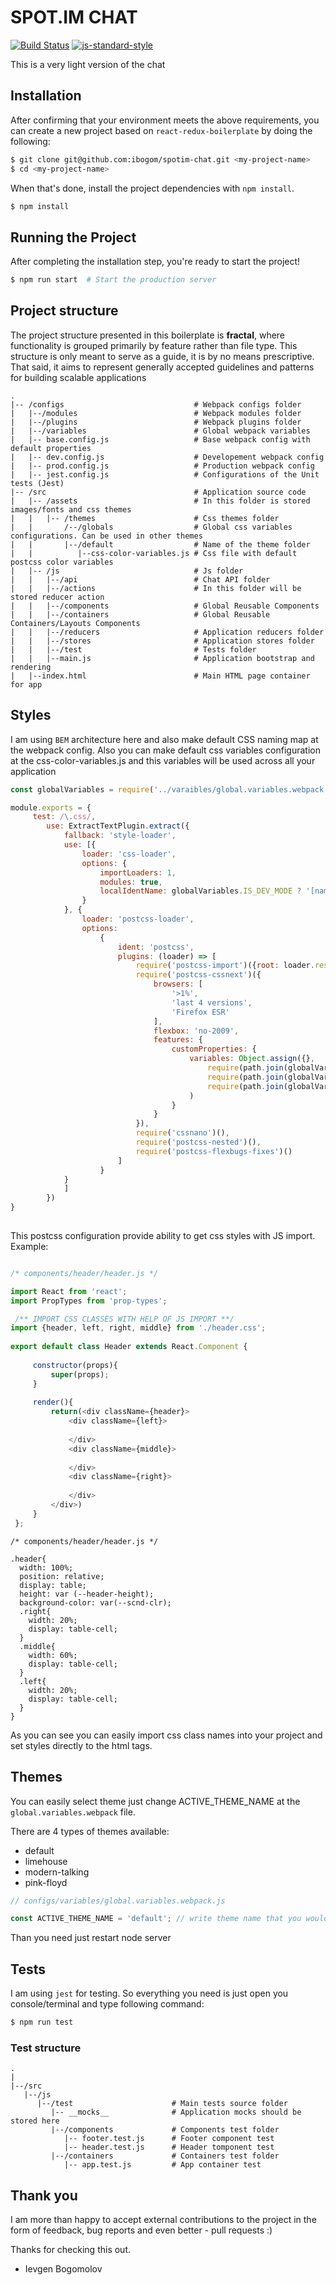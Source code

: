
# SPOT.IM CHAT
[![Build Status](https://travis-ci.org/ibogom/chat-ui.svg?branch=master)](https://travis-ci.org/ibogom/chat-ui/builds/334482930)
[![js-standard-style](https://img.shields.io/badge/code%20style-standard-brightgreen.svg)](http://standardjs.com/)

This is a very light version of the chat 

## Installation

After confirming that your environment meets the above requirements, you can create a new project based on `react-redux-boilerplate` by doing the following:

```bash
$ git clone git@github.com:ibogom/spotim-chat.git <my-project-name>
$ cd <my-project-name>
```

When that's done, install the project dependencies with `npm install`.

```bash
$ npm install
```

## Running the Project

After completing the installation step, you're ready to start the project!

```bash
$ npm run start  # Start the production server
```

## Project structure

The project structure presented in this boilerplate is **fractal**, where functionality is grouped primarily by feature rather than file type. This structure is only meant to serve as a guide, it is by no means prescriptive. That said, it aims to represent generally accepted guidelines and patterns for building scalable applications

```
.
|-- /configs                             # Webpack configs folder
|   |--/modules                          # Webpack modules folder
|   |--/plugins                          # Webpack plugins folder
|   |--/variables                        # Global webpack variables
|   |-- base.config.js                   # Base webpack config with default properties
|   |-- dev.config.js                    # Developement webpack config   
|   |-- prod.config.js                   # Production webpack config
|   |-- jest.config.js                   # Configurations of the Unit tests (Jest)
|-- /src                                 # Application source code
|   |-- /assets                          # In this folder is stored images/fonts and css themes
|   |   |-- /themes                      # Css themes folder
|   |       /--/globals                  # Global css variables configurations. Can be used in other themes 
|   |       |--/default                  # Name of the theme folder
|   |          |--css-color-variables.js # Css file with default postcss color variables 
|   |-- /js                              # Js folder
|   |   |--/api                          # Chat API folder
|   |   |--/actions                      # In this folder will be stored reducer action
|   |   |--/components                   # Global Reusable Components
|   |   |--/containers                   # Global Reusable Containers/Layouts Components
|   |   |--/reducers                     # Application reducers folder
|   |   |--/stores                       # Application stores folder
|   |   |--/test                         # Tests folder
|   |   |--main.js                       # Application bootstrap and rendering
|   |--index.html                        # Main HTML page container for app
```

## Styles
I am using `BEM` architecture here and also make default CSS naming map at the webpack config.
Also you can make default css variables configuration at the css-color-variables.js and this variables will be used across all your application  

```javascript
const globalVariables = require('../varaibles/global.variables.webpack');

module.exports = {
     test: /\.css/,
        use: ExtractTextPlugin.extract({
            fallback: 'style-loader',
            use: [{
                loader: 'css-loader',
                options: {
                    importLoaders: 1,
                    modules: true,
                    localIdentName: globalVariables.IS_DEV_MODE ? '[name]__[local]___[hash:base64:5]' : '[hash:base64:5]'
                }
            }, {
                loader: 'postcss-loader',
                options:
                    {
                        ident: 'postcss',
                        plugins: (loader) => [
                            require('postcss-import')({root: loader.resourcePath}),
                            require('postcss-cssnext')({
                                browsers: [
                                    '>1%',
                                    'last 4 versions',
                                    'Firefox ESR'
                                ],
                                flexbox: 'no-2009',
                                features: {
                                    customProperties: {
                                        variables: Object.assign({},
                                            require(path.join(globalVariables.CSS_VARIABLES_PATH, `/${globalVariables.ACTIVE_THEME_NAME}/css-color-variables`)),
                                            require(path.join(globalVariables.CSS_VARIABLES_PATH, '/globals/css-font-sizes')),
                                            require(path.join(globalVariables.CSS_VARIABLES_PATH, '/globals/css-icons-variables'))
                                        )
                                    }
                                }
                            }),
                            require('cssnano')(),
                            require('postcss-nested')(),
                            require('postcss-flexbugs-fixes')()
                        ]
                    }
            }
            ]
        })
}
           
```

This postcss configuration provide ability to get css styles with JS import. Example: 

```javascript

/* components/header/header.js */

import React from 'react';
import PropTypes from 'prop-types';

 /** IMPORT CSS CLASSES WITH HELP OF JS IMPORT **/
import {header, left, right, middle} from './header.css';
 
export default class Header extends React.Component {
 
     constructor(props){
         super(props);
     }
 
     render(){
         return(<div className={header}>
             <div className={left}>
 
             </div>
             <div className={middle}>
 
             </div>
             <div className={right}>
 
             </div>
         </div>)
     }
 };

````  
```postcss
/* components/header/header.js */

.header{
  width: 100%;
  position: relative;
  display: table;
  height: var (--header-height);
  background-color: var(--scnd-clr);
  .right{
    width: 20%;
    display: table-cell;
  }
  .middle{
    width: 60%;
    display: table-cell;
  }
  .left{
    width: 20%;
    display: table-cell;
  }
}
```
As you can see you can easily import css class names into your project and set styles directly to the html tags. 

## Themes

You can easily select theme just change ACTIVE_THEME_NAME at the `global.variables.webpack` file.

There are 4 types of themes available: 
* default 
* limehouse 
* modern-talking 
* pink-floyd

```javascript
// configs/variables/global.variables.webpack.js

const ACTIVE_THEME_NAME = 'default'; // write theme name that you would like to change  
````

Than you need just restart node server
 
## Tests
I am using `jest` for testing.  So everything you need is just open you console/terminal and type following command:

```bash
$ npm run test
```

### Test structure

```
.
|
|--/src
   |--/js
      |--/test                      # Main tests source folder
         |-- __mocks__              # Application mocks should be stored here
         |--/components             # Components test folder 
            |-- footer.test.js      # Footer component test
            |-- header.test.js      # Header tomponent test
         |--/containers             # Containers test folder
            |-- app.test.js         # App container test
```

## Thank you 

I am more than happy to accept external contributions to the project in the form of feedback, bug reports and even better - pull requests :)

Thanks for checking this out.

- Ievgen Bogomolov 